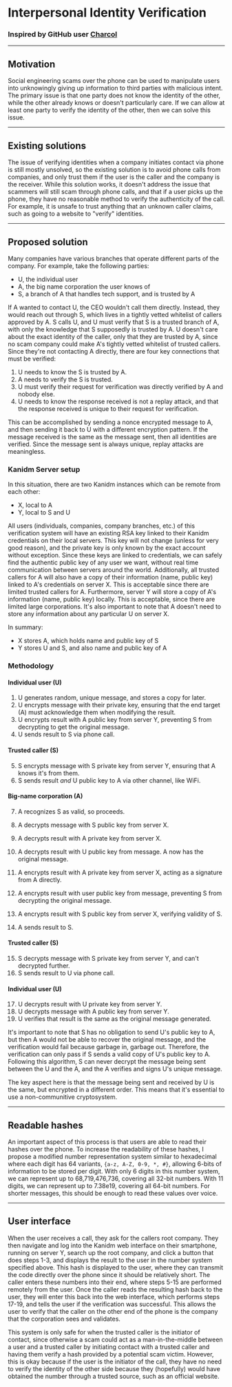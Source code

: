 # Interpersonal Identity Verification
### Inspired by GitHub user [Charcol](https://github.com/kanidm/kanidm/issues/337)

___
## Motivation
Social engineering scams over the phone can be used to manipulate users into unknowingly giving up information to third parties with malicious intent. The primary issue is that one party does not know the identity of the other, while the other already knows or doesn't particularly care. If we can allow at least one party to verify the identity of the other, then we can solve this issue.
___
## Existing solutions
The issue of verifying identities when a company initiates contact via phone is still mostly unsolved, so the existing solution is to avoid phone calls from companies, and only trust them if the user is the caller and the company is the receiver. While this solution works, it doesn't address the issue that scammers will still scam through phone calls, and that if a user picks up the phone, they have no reasonable method to verify the authenticity of the call. For example, it is unsafe to trust anything that an unknown caller claims, such as going to a website to "verify" identities.
___
## Proposed solution
Many companies have various branches that operate different parts of the company. For example, take the following parties:
* U, the individual user
* A, the big name corporation the user knows of
* S, a branch of A that handles tech support, and is trusted by A

If A wanted to contact U, the CEO wouldn't call them directly. Instead, they would reach out through S, which lives in a tightly vetted whitelist of callers approved by A. S calls U, and U must verify that S is a trusted branch of A, with only the knowledge that S supposedly is trusted by A. U doesn't care about the exact identity of the caller, only that they are trusted by A, since no scam company could make A's tightly vetted whitelist of trusted callers. Since they're not contacting A directly, there are four key connections that must be verified:
1. U needs to know the S is trusted by A.
2. A needs to verify the S is trusted.
3. U must verify their request for verification was directly verified by A and nobody else.
4. U needs to know the response received is not a replay attack, and that the response received is unique to their request for verification.

This can be accomplished by sending a nonce encrypted message to A, and then sending it back to U with a different encryption pattern. If the message received is the same as the message sent, then all identities are verified. Since the message sent is always unique, replay attacks are meaningless.

### Kanidm Server setup
In this situation, there are two Kanidm instances which can be remote from each other:
* X, local to A
* Y, local to S and U

All users (individuals, companies, company branches, etc.) of this verification system will have an existing RSA key linked to their Kanidm credentials on their local servers. This key will not change (unless for very good reason), and the private key is only known by the exact account without exception. Since these keys are linked to credentials, we can safely find the authentic public key of any user we want, without real time communication between servers around the world. Additionally, all trusted callers for A will also have a copy of their information (name, public key) linked to A's credentials on server X. This is acceptable since there are limited trusted callers for A. Furthermore, server Y will store a copy of A's information (name, public key) locally. This is acceptable, since there are limited large corporations. It's also important to note that A doesn't need to store any information about any particular U on server X.

In summary:
* X stores A, which holds name and public key of S
* Y stores U and S, and also name and public key of A

### Methodology
#### Individual user (U)
1. U generates random, unique message, and stores a copy for later.
2. U encrypts message with their private key, ensuring that the end target (A) must acknowledge them when modifying the result.
3. U encrypts result with A public key from server Y, preventing S from decrypting to get the original message.
4. U sends result to S via phone call.

#### Trusted caller (S)
5. S encrypts message with S private key from server Y, ensuring that A knows it's from them.
6. S sends result _and_ U public key to A via other channel, like WiFi.

#### Big-name corporation (A)
7. A recognizes S as valid, so proceeds.
8. A decrypts message with S public key from server X.
9. A decrypts result with A private key from server X.
10. A decrypts result with U public key from message. A now has the original message.

11. A encrypts result with A private key from server X, acting as a signature from A directly.
12. A encrypts result with user public key from message, preventing S from decrypting the original message.
13. A encrypts result with S public key from server X, verifying validity of S.
14. A sends result to S.

#### Trusted caller (S)
15. S decrypts message with S private key from server Y, and can't decrypted further.
16. S sends result to U via phone call.

#### Individual user (U)
17. U decrypts result with U private key from server Y.
18. U decrypts message with A public key from server Y.
19. U verifies that result is the same as the original message generated.

It's important to note that S has no obligation to send U's public key to A, but then A would not be able to recover the original message, and the verification would fail because garbage in, garbage out. Therefore, the verification can only pass if S sends a valid copy of U's public key to A. Following this algorithm, S can never decrypt the message being sent between the U and the A, and the A verifies and signs U's unique message. 

The key aspect here is that the message being sent and received by U is the same, but encrypted in a different order. This means that it's essential to use a non-communitive cryptosystem.
___
## Readable hashes
An important aspect of this process is that users are able to read their hashes over the phone. To increase the readability of these hashes, I propose a modified number representation system similar to hexadecimal where each digit has 64 variants, `{a-z, A-Z, 0-9, *, #}`, allowing 6-bits of information to be stored per digit. With only 6 digits in this number system, we can represent up to 68,719,476,736, covering all 32-bit numbers. With 11 digits, we can represent up to 7.38e19, covering all 64-bit numbers. For shorter messages, this should be enough to read these values over voice.
___
## User interface
When the user receives a call, they ask for the callers root company. They then navigate and log into the Kanidm web interface on their smartphone, running on server Y, search up the root company, and click a button that does steps 1-3, and displays the result to the user in the number system specified above. This hash is displayed to the user, where they can transmit the code directly over the phone since it should be relatively short. The caller enters these numbers into their end, where steps 5-15 are performed remotely from the user. Once the caller reads the resulting hash back to the user, they will enter this back into the web interface, which performs steps 17-19, and tells the user if the verification was successful. This allows the user to verify that the caller on the other end of the phone is the company that the corporation sees and validates.

This system is only safe for when the trusted caller is the initiator of contact, since otherwise a scam could act as a man-in-the-middle between a user and a trusted caller by initiating contact with a trusted caller and having them verify a hash provided by a potential scam victim. However, this is okay because if the user is the initiator of the call, they have no need to verify the identity of the other side because they (hopefully) would have obtained the number through a trusted source, such as an official website.


